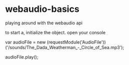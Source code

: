 webaudio-basics
===============

playing around with the webaudio api

to start a, initialize the object. open your console

var audioFile = new (requestModule('AudioFile'))('/sounds/The_Dada_Weatherman_-_Circle_of_Sea.mp3');

audioFile.play();
